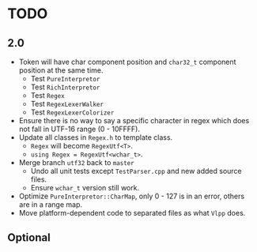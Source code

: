 # TODO

## 2.0

- Token will have char component position and `char32_t` component position at the same time.
  - Test `PureInterpretor`
  - Test `RichInterpretor`
  - Test `Regex`
  - Test `RegexLexerWalker`
  - Test `RegexLexerColorizer`
- Ensure there is no way to say a specific character in regex which does not fall in UTF-16 range (0 - 10FFFF).
- Update all classes in `Regex.h` to template class.
  - `Regex` will become `RegexUtf<T>`.
  - `using Regex = RegexUtf<wchar_t>`.
- Merge branch `utf32` back to `master`
  - Undo all unit tests except `TestParser.cpp` and new added source files.
  - Ensure `wchar_t` version still work.
- Optimize `PureInterpretor::CharMap`, only 0 - 127 is in an error, others are in a range map.
- Move platform-dependent code to separated files as what `Vlpp` does.

## Optional
